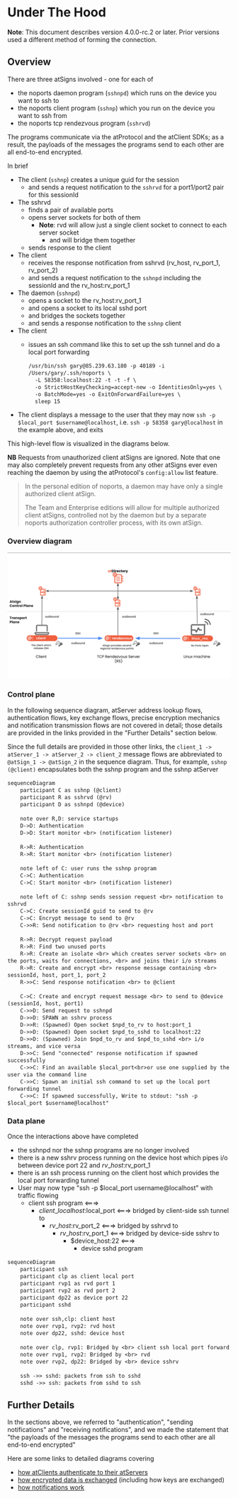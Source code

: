 # Under The Hood

**Note**: This document describes version 4.0.0-rc.2 or later. Prior versions used a different method of forming the connection.

## Overview

There are three atSigns involved - one for each of

* the noports daemon program (`sshnpd`) which runs on the device you want to ssh to
* the noports client program (`sshnp`) which you run on the device you want to ssh from
* the noports tcp rendezvous program (`sshrvd`)

The programs communicate via the atProtocol and the atClient SDKs; as a result, the payloads of the messages the programs send to each other are all end-to-end encrypted.

In brief

* The client (`sshnp`) creates a unique guid for the session
  * and sends a request notification to the `sshrvd` for a port1/port2 pair for this sessionId
* The sshrvd
  * finds a pair of available ports
  * opens server sockets for both of them
    * **Note**: rvd will allow just a single client socket to connect to each server socket
      * and will bridge them together
  * sends response to the client
* The client
  * receives the response notification from sshrvd (rv\_host, rv\_port\_1, rv\_port\_2)
  * and sends a request notification to the `sshnpd` including the sessionId and the rv\_host:rv\_port\_1
* The daemon (`sshnpd`)
  * opens a socket to the rv\_host:rv\_port\_1
  * and opens a socket to its local sshd port
  * and bridges the sockets together
  * and sends a response notification to the `sshnp` client
* The client
  *   issues an ssh command like this to set up the ssh tunnel and do a local port forwarding

      ```
      /usr/bin/ssh gary@85.239.63.180 -p 40189 -i /Users/gary/.ssh/noports \
        -L 58358:localhost:22 -t -t -f \
        -o StrictHostKeyChecking=accept-new -o IdentitiesOnly=yes \
        -o BatchMode=yes -o ExitOnForwardFailure=yes \
        sleep 15
      ```
* The client displays a message to the user that they may now `ssh -p $local_port $username@localhost`, i.e. `ssh -p 58358 gary@localhost` in the example above, and exits

This high-level flow is visualized in the diagrams below.

**NB** Requests from unauthorized client atSigns are ignored. Note that one may also completely prevent requests from any other atSigns ever even reaching the daemon by using the atProtocol's `config:allow` list feature.

> In the personal edition of noports, a daemon may have only a single authorized client atSign.
>
> The Team and Enterprise editions will allow for multiple authorized client atSigns, controlled not by the daemon but by a separate noports authorization controller process, with its own atSign.

### Overview diagram

![](../.gitbook/assets/overview.png)

### Control plane

In the following sequence diagram, atServer address lookup flows, authentication flows, key exchange flows, precise encryption mechanics and notification transmission flows are not covered in detail; those details are provided in the links provided in the "Further Details" section below.

Since the full details are provided in those other links, the `client_1 -> atServer_1 -> atServer_2 -> client_2` message flows are abbreviated to `@atSign_1 -> @atSign_2` in the sequence diagram. Thus, for example, `sshnp (@client)` encapsulates both the sshnp program and the sshnp atServer

```mermaid
sequenceDiagram
    participant C as sshnp (@client)
    participant R as sshrvd (@rv)
    participant D as sshnpd (@device)

    note over R,D: service startups
    D->D: Authentication
    D->D: Start monitor <br> (notification listener)
    
    R->R: Authentication
    R->R: Start monitor <br> (notification listener)

    note left of C: user runs the sshnp program
    C->C: Authentication
    C->C: Start monitor <br> (notification listener)
    
    note left of C: sshnp sends session request <br> notification to sshrvd
    C->C: Create sessionId guid to send to @rv
    C->C: Encrypt message to send to @rv
    C->>R: Send notification to @rv <br> requesting host and port
    
    R->R: Decrypt request payload
    R->R: Find two unused ports
    R->R: Create an isolate <br> which creates server sockets <br> on the ports, waits for connections, <br> and joins their i/o streams
    R->R: Create and encrypt <br> response message containing <br> sessionId, host, port_1, port_2
    R->>C: Send response notification <br> to @client
    
    C->C: Create and encrypt request message <br> to send to @device (sessionId, host, port1)
    C->>D: Send request to sshnpd
    D->>D: SPAWN an sshrv process
    D->>R: (Spawned) Open socket $npd_to_rv to host:port_1
    D->>D: (Spawned) Open socket $npd_to_sshd to localhost:22
    D->>D: (Spawned) Join $npd_to_rv and $npd_to_sshd <br> i/o streams, and vice versa
    D->>C: Send "connected" response notification if spawned successfully
    C->>C: Find an available $local_port<br>or use one supplied by the user via the command line
    C->>C: Spawn an initial ssh command to set up the local port forwarding tunnel
    C->>C: If spawned successfully, Write to stdout: "ssh -p $local_port $username@localhost"
```

### Data plane

Once the interactions above have completed

* the sshnpd nor the sshnp programs are no longer involved
* there is a new sshrv process running on the device host which pipes i/o between device port 22 and $rv\_host:$rv\_port\_1
* there is an ssh process running on the client host which provides the local port forwarding tunnel
* User may now type "ssh -p $local\_port username@localhost" with traffic flowing
  * client ssh program <===>
    * $client\_localhost:$local\_port <===> bridged by client-side ssh tunnel to
      * $rv\_host:$rv\_port\_2 <===> bridged by sshrvd to
        * $rv\_host:$rv\_port\_1 <===> bridged by device-side sshrv to
          * $device\_host:22 <===>
            * device sshd program

```mermaid
sequenceDiagram
    participant ssh
    participant clp as client local port
    participant rvp1 as rvd port 1
    participant rvp2 as rvd port 2
    participant dp22 as device port 22
    participant sshd
    
    note over ssh,clp: client host
    note over rvp1, rvp2: rvd host
    note over dp22, sshd: device host
    
    note over clp, rvp1: Bridged by <br> client ssh local port forward
    note over rvp1, rvp2: Bridged by <br> rvd
    note over rvp2, dp22: Bridged by <br> device sshrv
    
    ssh ->> sshd: packets from ssh to sshd
    sshd ->> ssh: packets from sshd to ssh
```

## Further Details

In the sections above, we referred to "authentication", "sending notifications" and "receiving notifications", and we made the statement that "the payloads of the messages the programs send to each other are all end-to-end encrypted"

Here are some links to detailed diagrams covering

* [how atClients authenticate to their atServers](https://github.com/atsign-foundation/at\_protocol/blob/trunk/decisions/2023-01-pkam-per-app-and-device.md#appendix---current-flows)
* [how encrypted data is exchanged](https://github.com/atsign-foundation/at\_protocol/blob/trunk/usage-examples/how-to-exchange-encrypted-data.md) (including how keys are exchanged)
* [how notifications work](https://github.com/atsign-foundation/at\_protocol/blob/trunk/usage-examples/how-notifications-work.md)
